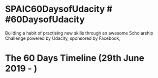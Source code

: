 # SPAIC60DaysofUdacity # #60DaysofUdacity
Building a habit of practising new skills through an awesome Scholarship Challenge powered by Udacity, sponsored by Facebook,

# The 60 Days Timeline (29th June 2019 -                 )
